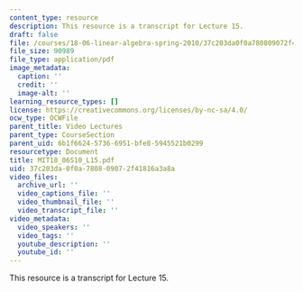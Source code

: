```yaml
---
content_type: resource
description: This resource is a transcript for Lecture 15.
draft: false
file: /courses/18-06-linear-algebra-spring-2010/37c203da0f0a780809072f41816a3a8a_MIT18_06S10_L15.pdf
file_size: 90989
file_type: application/pdf
image_metadata:
  caption: ''
  credit: ''
  image-alt: ''
learning_resource_types: []
license: https://creativecommons.org/licenses/by-nc-sa/4.0/
ocw_type: OCWFile
parent_title: Video Lectures
parent_type: CourseSection
parent_uid: 6b1f6624-5736-6951-bfe8-5945521b0299
resourcetype: Document
title: MIT18_06S10_L15.pdf
uid: 37c203da-0f0a-7808-0907-2f41816a3a8a
video_files:
  archive_url: ''
  video_captions_file: ''
  video_thumbnail_file: ''
  video_transcript_file: ''
video_metadata:
  video_speakers: ''
  video_tags: ''
  youtube_description: ''
  youtube_id: ''
---
```

This resource is a transcript for Lecture 15.